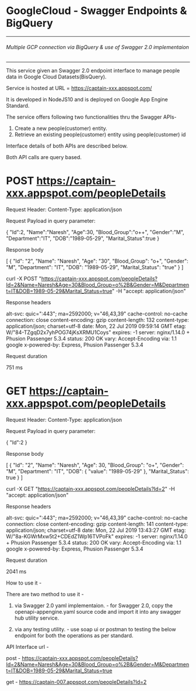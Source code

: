 # GoogleCloud - Swagger Endpoints & BigQuery

-----------------------------------------------------------------------------------------

###### Multiple GCP connection via BigQuery & use of Swagger 2.0 implementaion ########

-----------------------------------------------------------------------------------------


This service given an Swagger 2.0 endpoint interface to manage people data in Google Cloud Datasets(BisQuery).

Service is hosted at URL = https://captain-xxx.appspot.com/

It is developed in NodeJS10 and is deployed on Google App Engine Standard.

The service offers following two functionalities thru the Swagger APIs-

1. Create a new people(customer) entity.
2. Retrieve an existing people(customer) entity using people(customer) id



Interface details of both APIs are described below.

Both API calls are query based.


# POST https://captain-xxx.appspot.com/peopleDetails

Request Header: Content-Type: application/json

Request Payload in query parameter:

{
"Id":2,
"Name":"Naresh",
"Age":30,
"Blood_Group":"o++",
"Gender":"M",
"Department":"IT",
"DOB":"1989-05-29",
"Marital_Status":true
}

Response body

[
  {
    "Id": "2",
    "Name": "Naresh",
    "Age": "30",
    "Blood_Group": "o+",
    "Gender": "M",
    "Department": "IT",
    "DOB": "1989-05-29",
    "Marital_Status": "true"
  }
]


curl -X POST "https://captain-xxx.appspot.com/peopleDetails?Id=2&Name=Naresh&Age=30&Blood_Group=o%2B&Gender=M&Department=IT&DOB=1989-05-29&Marital_Status=true" -H  "accept: application/json"


Response headers

 alt-svc: quic=":443"; ma=2592000; v="46,43,39"  cache-control: no-cache  connection: close  content-encoding: gzip  content-length: 132  content-type: application/json; charset=utf-8  date: Mon, 22 Jul 2019 09:59:14 GMT  etag: W/"84-TZgqD2x7yhPOG74jKsXRMU1Coys"  expires: -1  server: nginx/1.14.0 + Phusion Passenger 5.3.4  status: 200 OK  vary: Accept-Encoding  via: 1.1 google  x-powered-by: Express, Phusion Passenger 5.3.4 

Request duration

751 ms




# GET https://captain-xxx.appspot.com/peopleDetails

Request Header: Content-Type: application/json

Request Payload in query parameter:

{
"Id":2
}

Response body


[
  {
    "Id": "2",
    "Name": "Naresh",
    "Age": 30,
    "Blood_Group": "o+",
    "Gender": "M",
    "Department": "IT",
    "DOB": {
      "value": "1989-05-29"
    },
    "Marital_Status": true
  }
]


curl -X GET "https://captain-xxx.appspot.com/peopleDetails?Id=2" -H  "accept: application/json"

Response headers

alt-svc: quic=":443"; ma=2592000; v="46,43,39"  cache-control: no-cache  connection: close  content-encoding: gzip  content-length: 141  content-type: application/json; charset=utf-8  date: Mon, 22 Jul 2019 13:43:27 GMT  etag: W/"8a-KGWrMxw5t2+CDEdZ1Wp16TVPoFk"  expires: -1  server: nginx/1.14.0 + Phusion Passenger 5.3.4  status: 200 OK  vary: Accept-Encoding  via: 1.1 google  x-powered-by: Express, Phusion Passenger 5.3.4 

Request duration

2041 ms


How to use it -

There are two method to use it -

1. via Swagger 2.0 yaml implementaion. - for Swagger 2.0, copy the openapi-appengine.yaml source code and import it into any swagger hub utility service.

2. via any testing utility. - use soap ui or postman to testing the below endpoint for both the operations as per standard.


API Interface url - 

post - https://captain-xxx.appspot.com/peopleDetails?Id=2&Name=Naresh&Age=30&Blood_Group=o%2B&Gender=M&Department=IT&DOB=1989-05-29&Marital_Status=true

get - https://captain-007.appspot.com/peopleDetails?Id=2

